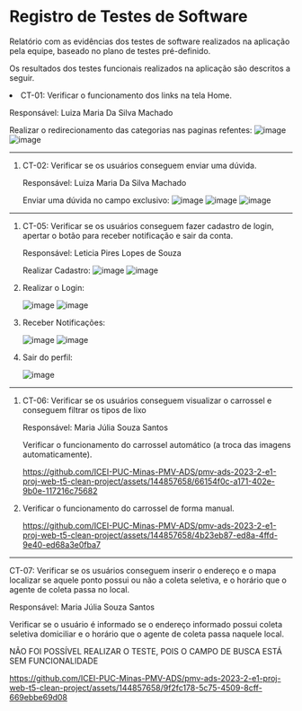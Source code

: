 # Registro de Testes de Software

Relatório com as evidências dos testes de software realizados na aplicação pela equipe, baseado no plano de testes pré-definido.

Os resultados dos testes funcionais realizados na aplicação são descritos a seguir.

<li> CT-01: Verificar o funcionamento dos links na tela Home.

  Responsável: Luiza Maria Da Silva Machado

Realizar o redirecionamento das categorias nas paginas refentes:
![image](https://github.com/ICEI-PUC-Minas-PMV-ADS/pmv-ads-2023-2-e1-proj-web-t5-clean-project/assets/144967071/2cb33fdc-edb3-4431-9f69-5df74cc78756)
![image](https://github.com/ICEI-PUC-Minas-PMV-ADS/pmv-ads-2023-2-e1-proj-web-t5-clean-project/assets/144967071/13e06431-8270-4e72-9fd9-34033e430283)
  </li>
  </ol>

<hr>
  
 <ol>
   
  <li>CT-02: Verificar se os usuários conseguem enviar uma dúvida.

  Responsável: Luiza Maria Da Silva Machado

Enviar uma dúvida no campo exclusivo:
![image](https://github.com/ICEI-PUC-Minas-PMV-ADS/pmv-ads-2023-2-e1-proj-web-t5-clean-project/assets/144967071/424a9f65-3e8a-4b05-a817-8fe6a1083101)
![image](https://github.com/ICEI-PUC-Minas-PMV-ADS/pmv-ads-2023-2-e1-proj-web-t5-clean-project/assets/144967071/9d4f096c-c2cf-4038-ad6a-2bcec9ea8cd6)
![image](https://github.com/ICEI-PUC-Minas-PMV-ADS/pmv-ads-2023-2-e1-proj-web-t5-clean-project/assets/144967071/0830c115-816f-4f35-a958-265138786aa8)

  </li>
  </ol>
  
<hr>

<ol>
  <li> CT-05: Verificar se os usuários conseguem fazer cadastro de login, apertar o botão para receber notificação e sair da conta.

  Responsável: Leticia Pires Lopes de Souza

Realizar Cadastro:
![image](https://github.com/ICEI-PUC-Minas-PMV-ADS/pmv-ads-2023-2-e1-proj-web-t5-clean-project/assets/144860133/3010f110-a2bf-49d2-ae1c-9fbaa37d6a59)
![image](https://github.com/ICEI-PUC-Minas-PMV-ADS/pmv-ads-2023-2-e1-proj-web-t5-clean-project/assets/144860133/f585af37-bff3-4cbd-820b-53ec64450ab9)
  </li>
  <li>
Realizar o Login:
    
![image](https://github.com/ICEI-PUC-Minas-PMV-ADS/pmv-ads-2023-2-e1-proj-web-t5-clean-project/assets/144860133/2a8ae2b9-8f58-4f87-bf8c-abff38618bd2)
![image](https://github.com/ICEI-PUC-Minas-PMV-ADS/pmv-ads-2023-2-e1-proj-web-t5-clean-project/assets/144860133/a59e2aac-5e02-454f-9989-a2fb506c94e1)
</li>
<li>
  Receber Notificações: 
  
![image](https://github.com/ICEI-PUC-Minas-PMV-ADS/pmv-ads-2023-2-e1-proj-web-t5-clean-project/assets/144860133/f3a7d6ac-cc47-4dc3-a5c9-daf0a5b67fdc)
![image](https://github.com/ICEI-PUC-Minas-PMV-ADS/pmv-ads-2023-2-e1-proj-web-t5-clean-project/assets/144860133/1a3cabad-57e1-454c-b0e1-1be4b2394d39)

</li>
<li>
Sair do perfil:
  
![image](https://github.com/ICEI-PUC-Minas-PMV-ADS/pmv-ads-2023-2-e1-proj-web-t5-clean-project/assets/144860133/8d60ba2e-bb1c-47cd-aa61-6bcbd0c280f7)
  
</li>
</ol>

<hr>

<ol>
<li> CT-06: Verificar se os usuários conseguem visualizar o carrossel e conseguem filtrar os tipos de lixo

  Responsável: Maria Júlia Souza Santos

  Verificar o funcionamento do carrossel automático (a troca das imagens automaticamente).


https://github.com/ICEI-PUC-Minas-PMV-ADS/pmv-ads-2023-2-e1-proj-web-t5-clean-project/assets/144857658/66154f0c-a171-402e-9b0e-117216c75682
</li>
 <li>Verificar o funcionamento do carrossel de forma manual.

https://github.com/ICEI-PUC-Minas-PMV-ADS/pmv-ads-2023-2-e1-proj-web-t5-clean-project/assets/144857658/4b23eb87-ed8a-4ffd-9e40-ed68a3e0fba7

</li>

</ol>

<hr>

CT-07: Verificar se os usuários conseguem inserir o endereço e o mapa localizar se aquele ponto possui ou não a coleta seletiva, e o horário que o agente de coleta passa no local.

 Responsável: Maria Júlia Souza Santos

 Verificar se o usuário é informado se o endereço informado possui coleta seletiva domiciliar e o horário que o agente de coleta passa naquele local. 

 NÃO FOI POSSÍVEL REALIZAR O TESTE, POIS O CAMPO DE BUSCA ESTÁ SEM FUNCIONALIDADE

https://github.com/ICEI-PUC-Minas-PMV-ADS/pmv-ads-2023-2-e1-proj-web-t5-clean-project/assets/144857658/9f2fc178-5c75-4509-8cff-669ebbe69d08


 


  

